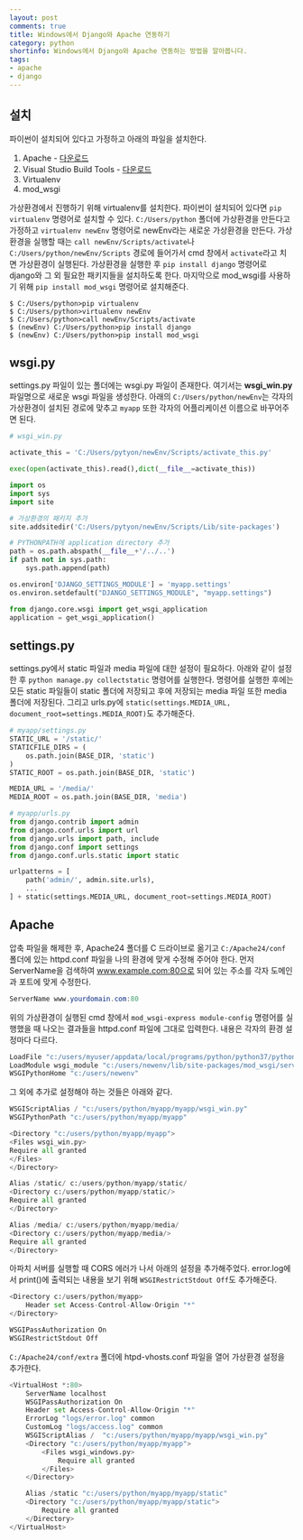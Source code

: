 ```yaml
---
layout: post
comments: true
title: Windows에서 Django와 Apache 연동하기
category: python
shortinfo: Windows에서 Django와 Apache 연동하는 방법을 알아봅니다.
tags:
- apache
- django
---
```



## 설치
파이썬이 설치되어 있다고 가정하고 아래의 파일을 설치한다.
1. Apache - [다운로드](https://www.apachelounge.com/download/)
2. Visual Studio Build Tools - [다운로드](https://visualstudio.microsoft.com/ko/downloads/)
3. Virtualenv
4. mod_wsgi

가상환경에서 진행하기 위해 virtualenv를 설치한다. 파이썬이 설치되어 있다면 `pip virtualenv` 명령어로 설치할 수 있다. `C:/Users/python`  폴더에 가상환경을 만든다고 가정하고 `virtualenv newEnv` 명령어로 newEnv라는 새로운 가상환경을 만든다. 가상환경을 실행할 때는 `call newEnv/Scripts/activate`나 `C:/Users/python/newEnv/Scripts` 경로에 들어가서 cmd 창에서 `activate`라고 치면 가상환경이 실행된다. 가상환경을 실행한 후 `pip install django` 명령어로 django와 그 외 필요한 패키지들을 설치하도록 한다. 마지막으로 mod_wsgi를 사용하기 위해 `pip install mod_wsgi` 명령어로 설치해준다.

```shell
$ C:/Users/python>pip virtualenv
$ C:/Users/python>virtualenv newEnv
$ C:/Users/python>call newEnv/Scripts/activate
$ (newEnv) C:/Users/python>pip install django
$ (newEnv) C:/Users/python>pip install mod_wsgi
```



## wsgi.py

settings.py 파일이 있는 폴더에는 wsgi.py 파일이 존재한다. 여기서는 **wsgi_win.py** 파일명으로 새로운 wsgi 파일을 생성한다. 아래의 `C:/Users/python/newEnv`는 각자의 가상환경이 설치된 경로에 맞추고 `myapp` 또한 각자의 어플리케이션 이름으로 바꾸어주면 된다.

```python
# wsgi_win.py

activate_this = 'C:/Users/pytyon/newEnv/Scripts/activate_this.py'

exec(open(activate_this).read(),dict(__file__=activate_this))

import os
import sys
import site

# 가상환경의 패키지 추가
site.addsitedir('C:/Users/pytyon/newEnv/Scripts/Lib/site-packages')

# PYTHONPATH에 application directory 추가
path = os.path.abspath(__file__+'/../..')
if path not in sys.path:
    sys.path.append(path)

os.environ['DJANGO_SETTINGS_MODULE'] = 'myapp.settings'
os.environ.setdefault("DJANGO_SETTINGS_MODULE", "myapp.settings")

from django.core.wsgi import get_wsgi_application
application = get_wsgi_application()
```



## settings.py

settings.py에서 static 파일과 media 파일에 대한 설정이 필요하다. 아래와 같이 설정한 후 `python manage.py collectstatic` 명령어를 실행한다. 명령어를 실행한 후에는 모든 static 파일들이 static 폴더에 저장되고 후에 저장되는 media 파일 또한 media 폴더에 저장된다. 그리고 urls.py에 `static(settings.MEDIA_URL, document_root=settings.MEDIA_ROOT)`도 추가해준다.

```python
# myapp/settings.py
STATIC_URL = '/static/'
STATICFILE_DIRS = (
    os.path.join(BASE_DIR, 'static')
)
STATIC_ROOT = os.path.join(BASE_DIR, 'static')

MEDIA_URL = '/media/'
MEDIA_ROOT = os.path.join(BASE_DIR, 'media')

# myapp/urls.py
from django.contrib import admin
from django.conf.urls import url
from django.urls import path, include
from django.conf import settings
from django.conf.urls.static import static

urlpatterns = [
    path('admin/', admin.site.urls),
	...   	
] + static(settings.MEDIA_URL, document_root=settings.MEDIA_ROOT)
```



## Apache

압축 파일을 해제한 후, Apache24 폴더를 C 드라이브로 옮기고  `C:/Apache24/conf` 폴더에 있는 httpd.conf 파일을 나의 환경에 맞게 수정해 주어야 한다. 먼저 ServerName을 검색하여 www.example.com:80으로 되어 있는 주소를 각자 도메인과 포트에 맞게 수정한다.

```powershell
ServerName www.yourdomain.com:80
```

위의 가상환경이 실행된 cmd 창에서 `mod_wsgi-express module-config` 명령어를 실행했을 때 나오는 결과들을 httpd.conf 파일에 그대로 입력한다. 내용은 각자의 환경 설정마다 다르다.

```powershell
LoadFile "c:/users/myuser/appdata/local/programs/python/python37/python37.dll"
LoadModule wsgi_module "c:/users/newenv/lib/site-packages/mod_wsgi/server/mod_wsgi.cp37-win_amd64.pyd"
WSGIPythonHome "c:/users/newenv"
```

그 외에 추가로 설정해야 하는 것들은 아래와 같다.

```python
WSGIScriptAlias / "c:/users/python/myapp/myapp/wsgi_win.py"
WSGIPythonPath "c:/users/python/myapp/myapp"

<Directory "c:/users/python/myapp/myapp">
<Files wsgi_win.py>
Require all granted
</Files>
</Directory>

Alias /static/ c:/users/python/myapp/static/
<Directory c:/users/python/myapp/static/>
Require all granted
</Directory>

Alias /media/ c:/users/python/myapp/media/
<Directory c:/users/python/myapp/media/>
Require all granted
</Directory>
```

아파치 서버를 실행할 때 CORS 에러가 나서 아래의 설정을 추가해주었다. error.log에서 print()에 출력되는 내용을 보기 위해 `WSGIRestrictStdout Off`도 추가해준다.

```python
<Directory c:/users/python/myapp>
    Header set Access-Control-Allow-Origin "*"
</Directory>

WSGIPassAuthorization On
WSGIRestrictStdout Off
```

  `C:/Apache24/conf/extra` 폴더에 htpd-vhosts.conf 파일을 열어 가상환경 설정을 추가한다. 

```python
<VirtualHost *:80>
    ServerName localhost 
    WSGIPassAuthorization On
    Header set Access-Control-Allow-Origin "*"    
    ErrorLog "logs/error.log" common
    CustomLog "logs/access.log" common 
    WSGIScriptAlias /  "c:/users/python/myapp/myapp/wsgi_win.py"
    <Directory "c:/users/python/myapp/myapp">
        <Files wsgi_windows.py>
            Require all granted
        </Files>
    </Directory>

    Alias /static "c:/users/python/myapp/myapp/static"
    <Directory "c:/users/python/myapp/myapp/static">
        Require all granted
    </Directory>  
</VirtualHost>
```

